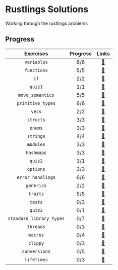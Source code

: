 # Rustlings Solutions

Working through the rustlings problems

## Progress

| Exercises                 | Progress  | Links                                |
| :----------------------:  | :-------: | :----------------------------------------------------------------------------------------------: |
| `variables`               | 6/6       | [:link:](https://github.com/Emc54/rustlings-sols/tree/main/exercises/variables)                  |
| `functions`               | 5/5       | [:link:](https://github.com/Emc54/rustlings-sols/tree/main/exercises/functions)                  |
| `if`                      | 2/2       | [:link:](https://github.com/Emc54/rustlings-sols/tree/main/exercises/if)                         |
| `quiz1`                   | 1/1       | [:link:](https://github.com/Emc54/rustlings-sols/tree/main/exercises/quiz1.rs)                   |
| `move_semantics`          | 5/5       | [:link:](https://github.com/Emc54/rustlings-sols/tree/main/exercises/move_semantics)             |
| `primitive_types`         | 6/6       | [:link:](https://github.com/Emc54/rustlings-sols/tree/main/exercises/primitive_types)            |
| `vecs`                    | 2/2       | [:link:](https://github.com/Emc54/rustlings-sols/tree/main/exercises/vecs)                       |
| `structs`                 | 3/3       | [:link:](https://github.com/Emc54/rustlings-sols/tree/main/exercises/structs)                    |
| `enums`                   | 3/3       | [:link:](https://github.com/Emc54/rustlings-sols/tree/main/exercises/enums)                      |
| `strings`                 | 4/4       | [:link:](https://github.com/Emc54/rustlings-sols/tree/main/exercises/strings)                    |
| `modules`                 | 3/3       | [:link:](https://github.com/Emc54/rustlings-sols/tree/main/exercises/modules)                    |
| `hashmaps`                | 3/3       | [:link:](https://github.com/Emc54/rustlings-sols/tree/main/exercises/hashmaps)                   |
| `quiz2`                   | 1/1       | [:link:](https://github.com/Emc54/rustlings-sols/tree/main/exercises/quiz2.rs)                   |
| `options`                 | 3/3       | [:link:](https://github.com/Emc54/rustlings-sols/tree/main/exercises/options)                    |
| `error_handlings`         | 6/6       | [:link:](https://github.com/Emc54/rustlings-sols/tree/main/exercises/error_handling)             |
| `generics`                | 2/2       | [:link:](https://github.com/Emc54/rustlings-sols/tree/main/exercises/generics)                   |
| `traits`                  | 5/5       | [:link:](https://github.com/Emc54/rustlings-sols/tree/main/exercises/traits)                     |
| `tests`                   | 0/3       | [:link:](https://github.com/Emc54/rustlings-sols/tree/main/exercises/tests)                      |
| `quiz3`                   | 0/1       | [:link:](https://github.com/Emc54/rustlings-sols/tree/main/exercises/quiz3.rs)                   |
| `standard_library_types`  | 0/7       | [:link:](https://github.com/Emc54/rustlings-sols/tree/main/exercises/standard_library_types)     |
| `threads`                 | 0/3       | [:link:](https://github.com/Emc54/rustlings-sols/tree/main/exercises/threads)                    |
| `macros`                  | 0/4       | [:link:](https://github.com/Emc54/rustlings-sols/tree/main/exercises/macros)                     |
| `clippy`                  | 0/3       | [:link:](https://github.com/Emc54/rustlings-sols/tree/main/exercises/clippy)                     |
| `conversions`             | 0/5       | [:link:](https://github.com/Emc54/rustlings-sols/tree/main/exercises/conversions)                |
| `lifetimes`               | 0/3       | [:link:](https://github.com/Emc54/rustlings-sols/tree/main/exercises/lifetimes)                  |
